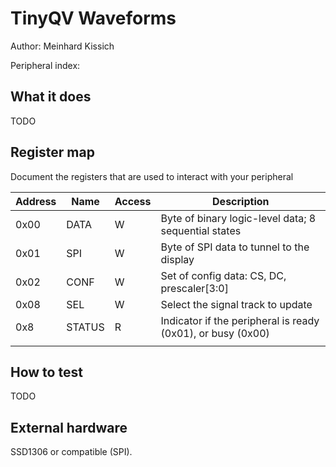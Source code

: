 <!---

This file is used to generate your project datasheet. Please fill in the information below and delete any unused
sections.

The peripheral index is the number TinyQV will use to select your peripheral.  You will pick a free
slot when raising the pull request against the main TinyQV repository, and can fill this in then.  You
also need to set this value as the PERIPHERAL_NUM in your test script.

You can also include images in this folder and reference them in the markdown. Each image must be less than
512 kb in size, and the combined size of all images must be less than 1 MB.
-->

# TinyQV Waveforms

Author: Meinhard Kissich

Peripheral index: 

## What it does

TODO

## Register map

Document the registers that are used to interact with your peripheral

| Address | Name   | Access | Description                                                 |
| ------- | ------ | ------ | ----------------------------------------------------------- |
| 0x00    | DATA   | W      | Byte of binary logic-level data; 8 sequential states        |
| 0x01    | SPI    | W      | Byte of SPI data to tunnel to the display                   |
| 0x02    | CONF   | W      | Set of config data: CS, DC, prescaler[3:0]                  |
| 0x08    | SEL    | W      | Select the signal track to update                           |
| 0x8     | STATUS | R      | Indicator if the peripheral is ready (0x01), or busy (0x00) |
|         |        |        |                                                             |

## How to test

TODO

## External hardware

SSD1306 or compatible (SPI).
